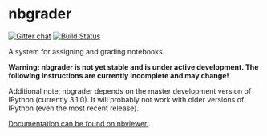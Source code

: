 # nbgrader

[![Gitter chat](https://badges.gitter.im/jupyter/nbgrader.png)](https://gitter.im/jupyter/nbgrader)
[![Build Status](https://travis-ci.org/jupyter/nbgrader.svg)](https://travis-ci.org/jupyter/nbgrader)

A system for assigning and grading notebooks.

**Warning: nbgrader is not yet stable and is under active development. The following instructions are currently incomplete and may change!**

Additional note: nbgrader depends on the master development version of IPython (currently 3.1.0). It will probably not work with older versions of IPython (even the most recent release).

[Documentation can be found on nbviewer.](http://nbviewer.ipython.org/github/jupyter/nbgrader/tree/docs/Index.ipynb).
